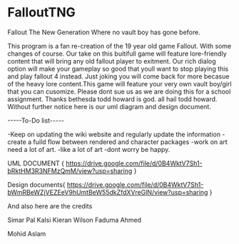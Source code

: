 # FalloutTNG
Fallout The New Generation Where no vault boy has gone before.

This program is a fan re-creation of the 19 year old game Fallout. With some changes of course.
Our take on this buitifull game will feature lore-friendly content that will bring any old fallout player to exitment.
Our rich dialog option will make your gameplay so good that youll want to stop playing this and play fallout 4 instead. Just joking you will
come back for more becasue of the heavy lore content.This game will feature your very own vault boy/girl that you can cusomize.
Please dont sue us as we are doing this for a school assignment. Thanks bethesda todd howard is god. all hail todd howard. Without
further notice here is our uml diagram and design document.

-----To-Do list-----

-Keep on updating the wiki website and regularly update the information
-create a fuild flow between rendered and character packages
-work on art need a lot of art. 
-like a lot of art
-dont worry be happy.

UML DOCUMENT {
https://drive.google.com/file/d/0B4WktV7Sh1-bRktHM3R3NFMzQmM/view?usp=sharing 
}

Design documents{
https://drive.google.com/file/d/0B4WktV7Sh1-bWmRBeWZjVEZEeV9hUmtBeW55dkZfdXVreGlN/view?usp=sharing
}


And also here are the credits

Simar Pal Kalsi
Kieran Wilson
Faduma Ahmed

Mohid Aslam

